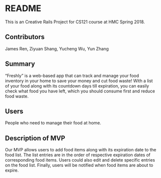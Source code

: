 # README

This is an Creative Rails Project for CS121 course at HMC Spring 2018.

## Contributors
James Ren, Ziyuan Shang, Yucheng Wu, Yun Zhang

## Summary
“Freshly” is a web-based app that can track and manage your food inventory in your home to save your money and cut food waste! With a list of your food along with its countdown days till expiration, you can easily check what food you have left, which you should consume first and reduce food waste.

## Users
People who need to manage their food at home.

## Description of MVP
Our MVP allows users to add food items along with its expiration date to the food list. The list entries are in the order of respective expiration dates of corresponding food items. Users could also edit and delete specific entries on the food list. Finally, users will be notified when food items are about to expire.
